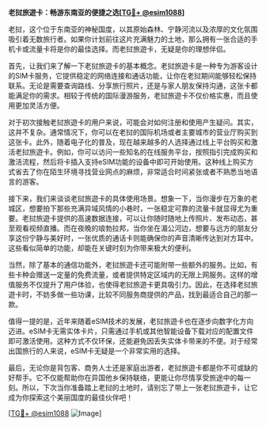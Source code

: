**老挝旅遊卡：畅游东南亚的便捷之选[[TG💪+ @esim1088](https://t.me/s/esim1088)]**

老挝，这个位于东南亚的神秘国度，以其原始森林、宁静河流以及浓厚的文化氛围吸引着无数旅行者。如果你计划前往这片充满魅力的土地，那么拥有一张合适的手机卡或流量卡将是你的最佳选择。而老挝旅遊卡，无疑是你的理想伴侣。

首先，让我们来了解一下老挝旅遊卡的基本概念。老挝旅遊卡是一种专为游客设计的SIM卡服务，它提供稳定的网络连接和通话功能，让你在老挝期间能够轻松保持联系。无论是需要查询路线、分享旅行照片，还是与家人朋友保持沟通，这张卡都能满足你的需求。相较于传统的国际漫游服务，老挝旅遊卡不仅价格实惠，而且使用更加灵活方便。

对于初次接触老挝旅遊卡的用户来说，可能会对如何注册和使用产生疑问。其实，这并不复杂。通常情况下，你可以在老挝的国际机场或者主要城市的营业厅购买到这张卡。此外，随着电子化的普及，现在越来越多的人选择通过线上平台购买和激活老挝旅遊卡。例如，你可以访问一些知名的在线服务平台，按照指引完成购买和激活流程，然后将卡插入支持eSIM功能的设备中即可开始使用。这种线上购买方式省去了你在陌生环境寻找营业网点的麻烦，非常适合时间紧张或者不熟悉当地语言的游客。

接下来，我们来谈谈老挝旅遊卡的具体使用场景。想象一下，当你漫步在万象的老城区，想要拍下那些充满异域风情的小巷时，一张稳定可靠的流量卡就显得尤为重要。老挝旅遊卡提供的高速数据连接，可以让你随时随地上传照片、发布动态，甚至观看视频直播。而在夜晚的琅勃拉邦，当你坐在湄公河边，想要与远方的朋友分享这份宁静与美好时，一张优质的通话卡则能确保你的声音清晰传达到对方耳中。这些看似简单的功能，却能在关键时刻为你带来极大的便利。

当然，除了基本的通信功能外，老挝旅遊卡还可能附带一些额外的服务。比如，有些卡种会赠送一定量的免费流量，或者提供特定区域内的无限上网服务。这样的增值服务不仅提升了用户体验，也使得老挝旅遊卡更具吸引力。因此，在选择老挝旅遊卡时，不妨多做一些功课，比较不同服务商提供的产品，找到最适合自己的那一款。

值得一提的是，近年来随着eSIM技术的发展，老挝旅遊卡也在逐步向数字化方向迈进。eSIM卡无需实体卡片，只需通过手机或其他智能设备下载对应的配置文件即可激活使用。这种方式不仅环保，还能避免因丢失实体卡带来的不便。对于经常出国旅行的人来说，eSIM卡无疑是一个非常实用的选择。

最后，无论你是背包客、商务人士还是家庭出游者，老挝旅遊卡都是你不可或缺的好帮手。它不仅能帮助你在异国他乡保持联络，更能让你尽情享受旅途中的每一刻。所以，下次当你准备踏上老挝的土地时，请别忘了带上一张老挝旅遊卡，让它成为你探索这个美丽国度的最佳伙伴吧！

[[TG💪+ @esim1088](https://t.me/s/esim1088) ![Image](https://i.postimg.cc/4NQfJmqS/Snipaste-2025-05-13-00-14-12.png)]
